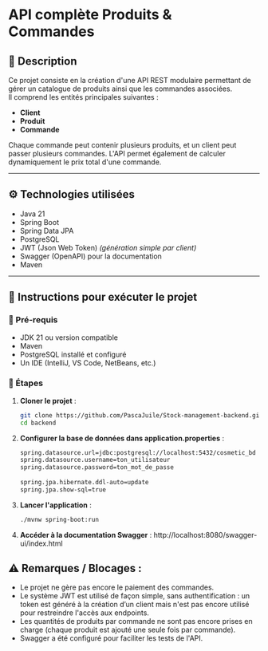 # API complète Produits & Commandes

## 📝 Description

Ce projet consiste en la création d'une API REST modulaire permettant de gérer un catalogue de produits ainsi que les commandes associées.  
Il comprend les entités principales suivantes :
- **Client**
- **Produit**
- **Commande**

Chaque commande peut contenir plusieurs produits, et un client peut passer plusieurs commandes. L'API permet également de calculer dynamiquement le prix total d'une commande.

---

## ⚙️ Technologies utilisées

- Java 21
- Spring Boot
- Spring Data JPA
- PostgreSQL
- JWT (Json Web Token) *(génération simple par client)*
- Swagger (OpenAPI) pour la documentation
- Maven

---

## 🚀 Instructions pour exécuter le projet

### 🔧 Pré-requis

- JDK 21 ou version compatible
- Maven
- PostgreSQL installé et configuré
- Un IDE (IntelliJ, VS Code, NetBeans, etc.)

### 📂 Étapes

1. **Cloner le projet** :
   ```bash
   git clone https://github.com/PascaJuile/Stock-management-backend.git
   cd backend

2. **Configurer la base de données dans application.properties** :
   ```bash
   spring.datasource.url=jdbc:postgresql://localhost:5432/cosmetic_bd
   spring.datasource.username=ton_utilisateur
   spring.datasource.password=ton_mot_de_passe
  
   spring.jpa.hibernate.ddl-auto=update
   spring.jpa.show-sql=true

3. **Lancer l'application** :
    ```bash
    ./mvnw spring-boot:run

4. **Accéder à la documentation Swagger** :
  http://localhost:8080/swagger-ui/index.html

## ⚠️ Remarques / Blocages :

- Le projet ne gère pas encore le paiement des commandes.
- Le système JWT est utilisé de façon simple, sans authentification : un token est généré à la création d’un client mais n'est pas encore utilisé pour restreindre l'accès aux endpoints.
- Les quantités de produits par commande ne sont pas encore prises en charge (chaque produit est ajouté une seule fois par commande).
- Swagger a été configuré pour faciliter les tests de l'API.

